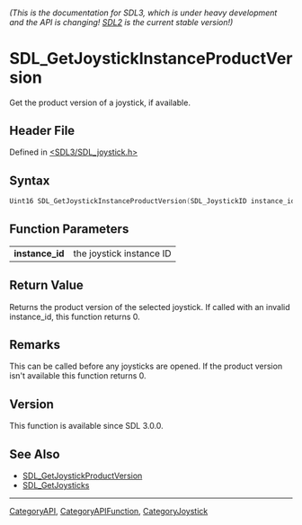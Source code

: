 ###### (This is the documentation for SDL3, which is under heavy development and the API is changing! [SDL2](https://wiki.libsdl.org/SDL2/) is the current stable version!)
# SDL_GetJoystickInstanceProductVersion

Get the product version of a joystick, if available.

## Header File

Defined in [<SDL3/SDL_joystick.h>](https://github.com/libsdl-org/SDL/blob/main/include/SDL3/SDL_joystick.h)

## Syntax

```c
Uint16 SDL_GetJoystickInstanceProductVersion(SDL_JoystickID instance_id);
```

## Function Parameters

|                     |                          |
| ------------------- | ------------------------ |
| **instance_id**     | the joystick instance ID |

## Return Value

Returns the product version of the selected joystick. If called with an
invalid instance_id, this function returns 0.

## Remarks

This can be called before any joysticks are opened. If the product version
isn't available this function returns 0.

## Version

This function is available since SDL 3.0.0.

## See Also

- [SDL_GetJoystickProductVersion](SDL_GetJoystickProductVersion)
- [SDL_GetJoysticks](SDL_GetJoysticks)

----
[CategoryAPI](CategoryAPI), [CategoryAPIFunction](CategoryAPIFunction), [CategoryJoystick](CategoryJoystick)

